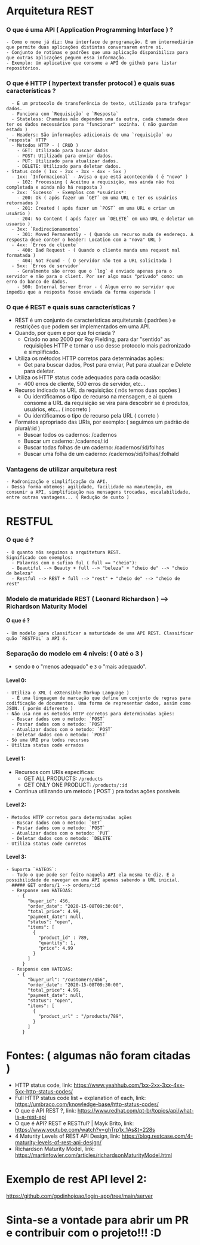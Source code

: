 # Arquitetura REST
  ### O que é uma API ( Application Programming Interface ) ?
    - Como o nome já diz: Uma interface de programação. É um intermediário que permite duas aplicações distintas conversarem entre si.
    - Conjunto de rotinas e padrões que uma aplicação disponibiliza para que outras aplicações peguem essa informação.
    - Exemplo: Um aplicativo que consome a API do github para listar repositórios.

  ### O que é HTTP ( hypertext transfer protocol ) e quais suas características ?
      - É um protocolo de transferência de texto, utilizado para trafegar dados.
      - Funciona com `Requisição` e `Resposta`
      - Stateless: Chamadas não dependem uma da outra, cada chamada deve ter os dados necessários para "funcionar" sozinha. ( não guardam estado )
      - Headers: São informações adicionais de uma `requisição` ou `resposta` HTTP
      - Metodos HTTP - ( CRUD )
        - GET: Utilizado para buscar dados
        - POST: Utilizado para enviar dados.
        - PUT: Utilizado para atualizar dados.
        - DELETE: Utilizado para deletar dados.
    - Status code ( 1xx - 2xx - 3xx - 4xx - 5xx )
      - 1xx: `Informacional` - Avisa o que está acontecendo ( é "novo" )
        - 102: Processing ( Aceitou a requisição, mas ainda não foi completada e ainda não há resposta )
      - 2xx: `Sucesso` - Exemplos com *usuários*:
        - 200: Ok ( após fazer um `GET` em uma URL e ter os usuários retornados )
        - 201: Created ( após fazer um `POST` em uma URL e criar um usuário )
        - 204: No Content ( após fazer um `DELETE` em uma URL e deletar um usuario )
      - 3xx: `Redirecionamentos`
        - 301: Moved Permanently - ( Quando um recurso muda de endereço. A resposta deve conter o header: Location com a "nova" URL )
      - 4xx: `Erros de cliente`
        - 400: Bad Request - ( Quando o cliente manda uma request mal formatada )
        - 404: Not Found - ( O servidor não tem a URL solicitada )
      - 5xx: `Erros de servidor`
        - Geralmente são erros que o `log` é enviado apenas para o servidor e não para o client. Por ser algo mais "privado" como: um erro do banco de dados.
        - 500: Internal Server Error - ( Algum erro no servidor que impediu que a resposta fosse enviada da forma esperada )

  ### O que é REST e quais suas características ?
  - REST é um conjunto de características arquiteturais ( padrões ) e restrições que podem ser implementados em uma API.
  - Quando, por quem e por que foi criada ?
    - Criado no ano 2000 por Roy Fielding, para dar "sentido" as requisições HTTP e tornar o uso desse protocolo mais padronizado e simplificado.
  - Utiliza os métodos HTTP corretos para determinadas ações:
    - Get para buscar dados, Post para enviar, Put para atualizar e Delete para deletar.
  - Utiliza os HTTP status code adequados para cada ocasião:
    - 400 erros de cliente, 500 erros de servidor, etc...
  - Recurso indicado na URL da requisição: ( nós temos duas opções )
    - Ou identificamos o tipo de recurso na mensagem, e aí quem consome a URL da requisição se vira para descobrir se é produtos, usuários, etc... ( incorreto )
    - Ou identificamos o tipo de recurso pela URL ( correto )
  - Formatos apropriado das URIs, por exemplo: ( seguimos um padrão de plural/:id )
      - Buscar todos os cadernos: /cadernos
      - Buscar um caderno: /cadernos/:id
      - Buscar todas folhas de um caderno: /cadernos/:id/folhas
      - Buscar uma folha de um caderno: /cadernos/:id/folhas/:folhaId
  ### Vantagens de utilizar arquitetura rest
    - Padronização e simplificação da API.
    - Dessa forma obtemos: agilidade, facilidade na manutenção, em consumir a API, simplificação nas mensagens trocadas, escalabilidade, entre outras vantagens... ( Redução de custo )

# RESTFUL
  ### O que é ?
    - O quanto nós seguimos a arquitetura REST.
    Significado com exemplos:
      - Palavras com o sufixo ful ( full == "cheio"):
      - Beautiful --> Beauty + full --> "beleza" + "cheio de" --> "cheio de beleza"
      - Restful --> REST + full --> "rest" + "cheio de" --> "cheio de rest"

  ### Modelo de maturidade REST ( Leonard Richardson ) --> Richardson Maturity Model
  #### O que é ?
    - Um modelo para classificar a maturidade de uma API REST. Classificar quão `RESTFUL` a API é.
  ### Separação do modelo em 4 niveis: ( 0 até o 3 )
  - sendo `0` o "menos adequado" e `3` o "mais adequado".
  #### Level 0:
    - Utiliza o XML ( eXtensible Markup Language )
      - É uma linguagem de marcação que define um conjunto de regras para codificação de documentos. Uma forma de representar dados, assim como JSON. ( porém diferente )
    - Não usa nem os metodos HTTP corretos para determinadas ações:
      - Buscar dados com o metodo: `POST`
      - Postar dados com o metodo: `POST`
      - Atualizar dados com o metodo: `POST`
      - Deletar dados com o metodo: `POST`
    - Só uma URI pra todos recursos
    - Utiliza status code errados
  #### Level 1:
  - Recursos com URIs específicas:
    - GET ALL PRODUCTS: `/products`
    - GET ONLY ONE PRODUCT: `/products/:id`
  - Continua utilizando um metodo ( POST ) pra todas ações possíveis
  #### Level 2:
    - Metodos HTTP corretos para determinadas ações
      - Buscar dados com o metodo: `GET`
      - Postar dados com o metodo: `POST`
      - Atualizar dados com o metodo: `PUT`
      - Deletar dados com o metodo: `DELETE`
    - Utiliza status code corretos
  #### Level 3:
    - Suporta `HATEOS`:
      - Tudo o que pode ser feito naquela API ela mesma te diz. É a possibilidade de navegar em uma API apenas sabendo a URL inicial.
      ##### GET orders/1 --> orders/:id
      - Response sem HATEOAS:
        - {
            "buyer_id": 456,
            "order_date": "2020-15-08T09:30:00",
            "total_price": 4.99,
            "payment_date": null,
            "status": "open",
            "items": [
              {
                "product_id" : 789,
                "quantity": 1,
                "price": 4.99
              }
            ]
          }
      - Response com HATEOAS:
        - {
            "buyer_url": "/customers/456",
            "order_date": "2020-15-08T09:30:00",
            "total_price": 4.99,
            "payment_date": null,
            "status": "open",
            "items": [
              {
                "product_url" : "/products/789",
              }
            ]
          }

# Fontes: ( algumas não foram citadas )
  - HTTP status code, link: https://www.yeahhub.com/1xx-2xx-3xx-4xx-5xx-http-status-codes/
  - Full HTTP status code list + explanation of each, link: https://umbraco.com/knowledge-base/http-status-codes/
  - O que é API REST ?, link: https://www.redhat.com/pt-br/topics/api/what-is-a-rest-api
  - O que é API? REST e RESTful? | Mayk Brito, link: https://www.youtube.com/watch?v=ghTrp1x_1As&t=228s
  - 4 Maturity Levels of REST API Design, link: https://blog.restcase.com/4-maturity-levels-of-rest-api-design/
  - Richardson Maturity Model, link: https://martinfowler.com/articles/richardsonMaturityModel.html

# Exemplo de rest API level 2:
https://github.com/godinhojoao/login-app/tree/main/server

# Sinta-se a vontade para abrir um PR e contribuir com o projeto!!! :D